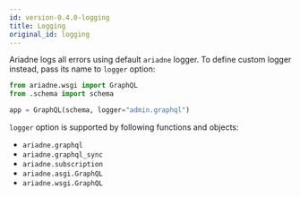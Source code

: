 ```yaml
---
id: version-0.4.0-logging
title: Logging
original_id: logging
---
```



Ariadne logs all errors using default `ariadne` logger. To define custom logger instead, pass its name to `logger` option:

```python
from ariadne.wsgi import GraphQL
from .schema import schema

app = GraphQL(schema, logger="admin.graphql")
```

`logger` option is supported by following functions and objects:

- `ariadne.graphql`
- `ariadne.graphql_sync`
- `ariadne.subscription`
- `ariadne.asgi.GraphQL`
- `ariadne.wsgi.GraphQL`
